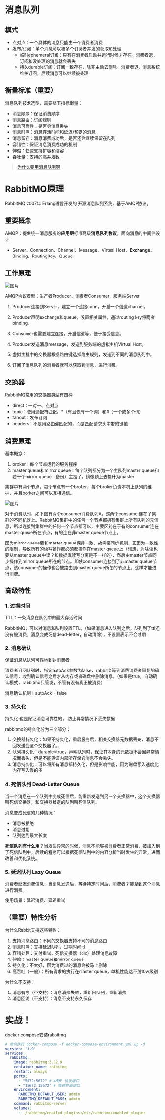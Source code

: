 # 消息队列

## 模式

- 点对点：一个具体的消息只能由一个消费者消费
- 发布/订阅：单个消息可以被多个订阅者并发的获取和处理
  - 临时ephemeral订阅：只有在消费者启动并运行时候才存在。消费者退，订阅和没处理的消息就会丢失
  - 持久durable订阅：订阅一致存在，除非主动去删除。消费者退，消息系统维护订阅，后续消息可以继续被处理

## 衡量标准（重要）

消息队列技术选型，需要以下指标衡量：

- 消息顺序：保证消费顺序
- 消息路由：订阅规则
- 消息可靠性：是否会消息丢失
- 消息时序：消息存活时间和延迟/预定的消息
- 消息留存：消息消费成功后，是否还会继续保留在队列
- 容错性：保证消息消费成功的机制
- 伸缩：快速支持扩容和缩容
- 吞吐量：支持的高并发数

> [为什么要用消息队列啊](中间件/为什么要用消息队列啊.md)

# RabbitMQ原理

RabbitMQ 2007年 Erlang语言开发的 开源消息队列系统，基于AMQP协议。

## 重要概念

AMQP：提供统一消息服务的**应用层**标准高级**消息队列协议**，面向消息的中间件设计

- Server、Connection、Channel、Message、Virtual Host、**Exchange**、Binding、RoutingKey、Queue

## 工作原理

![图片](img/RabbitMQ/640.png)

AMQP协议模型：生产者Producer、消费者Consumer、服务端Server

1. Producer连接到Server，建立一个连接conn，开启一个信道channel。

2. Producer声明exchange和queue，设置相关属性，通过routing key将两者binding。

3. Consumer也需要建立连接，开启信道等，便于接受信息。
4. Producer发送消息message，发送到服务端的虚拟主机Virtual Host。
5. 虚拟主机中的交换器根据路由键选择路由规则，发送到不同的消息队列中。
6. 订阅了消息队列的消费者就可以获取到消息，进行消费。

## 交换器

RabbitMQ常用的交换器类型有四种

- direct：一对一、点对点
- topic：使用通配符匹配，*（有且仅有一个词）和#（一个或多个词）
- fanout：发布订阅
- headers：不是用路由键匹配的，而是匹配请求头中带的键值

## 消费原理

基本概念：

1. broker：每个节点运行的服务程序
2. master queue和mirror queue：每个队列都分为一个主队列master queue和若干个mirror queue（备份）主挂了，镜像顶上去提升为master

集群中有两个节点，每个节点有一个broker，每个broker负责本机上队列的维护，并且borker之间可以互相通信。

![图片](img/RabbitMQ/640-20240715215041599.png)

对于消费队列，如下图有两个consumer消费队列A，这两个consumer连在了集群的不同机器上。RabbitMQ集群中的任何一个节点都拥有集群上所有队列的元信息，所以连接到集群中的任何一个节点都可以，主要区别在于有的consumer连在master queue所在节点，有的连在非master queue节点上。

因为mirror queue要和master queue保持一致，故需要同步机制，正因为一致性的限制，导致所有的读写操作都必须都操作在master queue上（想想，为啥读也要从master queue中读？和数据库读写分离是不一样的），然后由master节点同步操作到mirror queue所在的节点。即使consumer连接到了非master queue节点，该consumer的操作也会被路由到master queue所在的节点上，这样才能进行消费。

## 高级特性

### 1. 过期时间

TTL：一条消息在队列中的最大存活时间

RabbitMQ，可以对消息和队列设置TTL，（如果消息进入队列之后，队列到了ttl还没有被消费，消息变成死信dead-letter，自动清除），不设置表示不会过期

### 2. 消息确认

保证消息从队列可靠地到达消费者

消费者订阅队列时，指定autoAck参数为false，rabbit会等到消费消费者回复的确认信号，收到确认信号之后才从内存或者磁盘中删除消息。（如果是true，自动确认模式，rabbitmq只管发，不管有没有真正被消费）

消息确认机制！autoAck = false

### 3. 持久化

持久化 也是保证消息可靠性的， 防止异常情况下丢失数据

rabbitmq的持久化分为三个部分：

1. 交换器持久化：如果不持久化，重启服务后，相关交换器元数据丢失，消息不回发送到这个交换器了。
2. 队列持久化：durable=true，声明队列时，保证其本身的元数据不会因异常情况而丢失，但是不能保证内部所存储的消息不会丢失。
3. 消息持久化：可以将所有消息都持久化，但是影响性能，因为磁盘写入速度比内存写入慢的多

### 4. 死信队列 Dead-Letter Queue

当一个消息在一个队列中变成死信后，能重新发送到另一个交换器中，这个交换器叫死信交换器，和交换器绑定的队列叫死信队列。

消息变成死信的几种情况：

- 消息被拒绝
- 消息过期
- 队列达到最大长度

**死信队列有什么用**？当发生异常的时候，消息不能够被消费者正常消费，被加入到了死信队列中。后续的程序可以根据死信队列中的内容分析当时发生的异常，进而改善和优化系统。

### 5. 延迟队列 Lazy Queue

消费者延迟消费信息，当消息发送后，等待特定时间后，消费者才能拿到这个消息进行消费。

使用场景：延迟消费、延迟重试

## （重要）特性分析

为什么Rabbit支持这些特性：

1. 支持消息路由：不同的交换器支持不同的消息路由
2. 消息时序：支持延迟队列，过期时间ttl
3. 容错处理：交付重试、死信交换器（dlx）处理消息故障
4. 伸缩：master queue和mirror queue
5. 持久化：不太好，因为消费过的消息会被马上删除
6. 高吞吐（一般）：所有请求的执行在master queue，单机性能达不到10w级别

为什么不支持：

1. 消息有序（不支持）：消息消费失败，重新回队列，重新消费
2. 消息回溯（不支持）：消息不支持永久保存

# 实战！

docker compose安装rabbitmq

```yml
# 命令执行 docker-compose -f docker-compose-environment.yml up -d
version: '3.9'
services:
  rabbitmq:
    image: rabbitmq:3.12.9
    container_name: rabbitmq
    restart: always
    ports:
      - "5672:5672" # AMQP 协议端口
      - "15672:15672" # 管理界面端口
    environment:
      RABBITMQ_DEFAULT_USER: admin
      RABBITMQ_DEFAULT_PASS: admin
    command: rabbitmq-server
    volumes:
      - ./rabbitmq/enabled_plugins:/etc/rabbitmq/enabled_plugins
```



